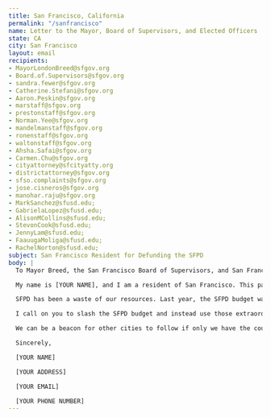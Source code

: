 ```yaml
---
title: San Francisco, California
permalink: "/sanfrancisco"
name: Letter to the Mayor, Board of Supervisors, and Elected Officers
state: CA
city: San Francisco
layout: email
recipients:
- MayorLondonBreed@sfgov.org
- Board.of.Supervisors@sfgov.org
- sandra.fewer@sfgov.org
- Catherine.Stefani@sfgov.org
- Aaron.Peskin@sfgov.org
- marstaff@sfgov.org
- prestonstaff@sfgov.org
- Norman.Yee@sfgov.org
- mandelmanstaff@sfgov.org
- ronenstaff@sfgov.org
- waltonstaff@sfgov.org
- Ahsha.Safai@sfgov.org
- Carmen.Chu@sfgov.org
- cityattorney@sfcityatty.org
- districtattorney@sfgov.org
- sfso.complaints@sfgov.org
- jose.cisneros@sfgov.org
- manohar.raju@sfgov.org
- MarkSanchez@sfusd.edu;
- GabrielaLopez@sfusd.edu;
- AlisonMCollins@sfusd.edu;
- StevonCook@sfusd.edu;
- JennyLam@sfusd.edu;
- FaauugaMoliga@sfusd.edu;
- RachelNorton@sfusd.edu;
subject: San Francisco Resident for Defunding the SFPD
body: |
  To Mayor Breed, the San Francisco Board of Supervisors, and San Francisco Elected Officers

  My name is [YOUR NAME], and I am a resident of San Francisco. This past week, our nation has been gripped by protests calling for rapid and meaningful change with regard to police behavior, an end to racism and anti-blackness, and immediate reform in how black people are treated in America. Our city has been at the forefront of much of this action. Accordingly, it has come to my attention that the budget for 2021 is being decided as these protests continue.

  SFPD has been a waste of our resources. Last year, the SFPD budget was $611,701,869. The majority of which comes right from the San Francisco general fund. While we've been spending extraordinary amounts on policing, we have not seen improvements to safety, homelessness, mental health, or affordability in our city. Instead, we see wasteful and harmful actions of our police.

  I call on you to slash the SFPD budget and instead use those extraordinary resources towards solving our homeless problem and mental health crisis which are felt most by our black neighbors and veterans. We implore you to give every member of our community experiencing homelessness a place to call home and the treatment they need.

  We can be a beacon for other cities to follow if only we have the courage to change.

  Sincerely,

  [YOUR NAME]

  [YOUR ADDRESS]

  [YOUR EMAIL]

  [YOUR PHONE NUMBER]
---
```


